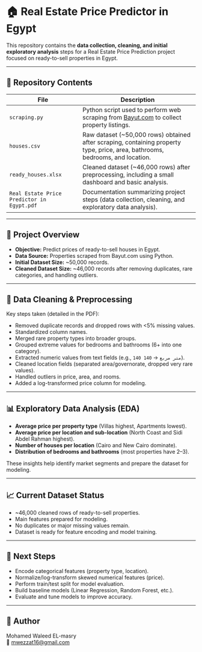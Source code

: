 # 🏠 Real Estate Price Predictor in Egypt

This repository contains the **data collection, cleaning, and initial exploratory analysis** steps for a Real Estate Price Prediction project focused on ready-to-sell properties in Egypt.

---

## 📂 Repository Contents

| File | Description |
|------|-------------|
| `scraping.py` | Python script used to perform web scraping from [Bayut.com](https://www.bayut.com/) to collect property listings. |
| `houses.csv` | Raw dataset (~50,000 rows) obtained after scraping, containing property type, price, area, bathrooms, bedrooms, and location. |
| `ready_houses.xlsx` | Cleaned dataset (~46,000 rows) after preprocessing, including a small dashboard and basic analysis. |
| `Real Estate Price Predictor in Egypt.pdf` | Documentation summarizing project steps (data collection, cleaning, and exploratory data analysis). |

---

## 📝 Project Overview

- **Objective:** Predict prices of ready-to-sell houses in Egypt.
- **Data Source:** Properties scraped from Bayut.com using Python.
- **Initial Dataset Size:** ~50,000 records.
- **Cleaned Dataset Size:** ~46,000 records after removing duplicates, rare categories, and handling outliers.

---

## 🔧 Data Cleaning & Preprocessing

Key steps taken (detailed in the PDF):

- Removed duplicate records and dropped rows with <5% missing values.
- Standardized column names.
- Merged rare property types into broader groups.
- Grouped extreme values for bedrooms and bathrooms (6+ into one category).
- Extracted numeric values from text fields (e.g., `140 متر مربع` → `140`).
- Cleaned location fields (separated area/governorate, dropped very rare values).
- Handled outliers in price, area, and rooms.
- Added a log-transformed price column for modeling.

---

## 📊 Exploratory Data Analysis (EDA)

- **Average price per property type** (Villas highest, Apartments lowest).
- **Average price per location and sub-location** (North Coast and Sidi Abdel Rahman highest).
- **Number of houses per location** (Cairo and New Cairo dominate).
- **Distribution of bedrooms and bathrooms** (most properties have 2–3).

These insights help identify market segments and prepare the dataset for modeling.

---

## 📈 Current Dataset Status

- ~46,000 cleaned rows of ready-to-sell properties.
- Main features prepared for modeling.
- No duplicates or major missing values remain.
- Dataset is ready for feature encoding and model training.

---

## 🚀 Next Steps

- Encode categorical features (property type, location).
- Normalize/log-transform skewed numerical features (price).
- Perform train/test split for model evaluation.
- Build baseline models (Linear Regression, Random Forest, etc.).
- Evaluate and tune models to improve accuracy.

---

## 👤 Author

Mohamed Waleed EL-masry  
📧 mwezzat16@gmail.com


